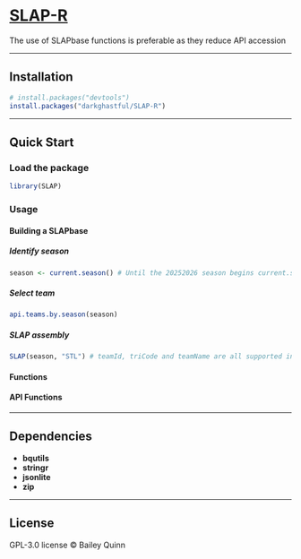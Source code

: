 
# **[SLAP-R](https://github.com/darkghastful/SLAP-R)**

The use of SLAPbase functions is preferable as they reduce API accession

------------------------------------------------------------------------

## **Installation**

<!-- From CRAN (when published) -->
<!-- install.packages("SLAP") -->

``` r
# install.packages("devtools")      
install.packages("darkghastful/SLAP-R")
```

------------------------------------------------------------------------

## **Quick Start**

### **Load the package**

``` r
library(SLAP)
```

### **Usage**

#### **Building a SLAPbase**

##### Identify season

``` r
season <- current.season() # Until the 20252026 season begins current.season() will return 20242025
```

##### Select team

``` r
api.teams.by.season(season)
```

##### SLAP assembly

``` r
SLAP(season, "STL") # teamId, triCode and teamName are all supported inputs
```

#### **Functions**

#### **API Functions**

<!-- Disclaimer about API overuse -->
<!-- --- -->
<!-- ## **Functions** -->
<!-- ### `function()` -->
<!-- Description -->
<!-- - **Arguments**   -->
<!--   - `arg` — Arg description. -->
<!-- - **Returns**   -->
<!--   - returns - Return description. -->
<!-- ### **Example** -->
<!-- #### `function()` -->
<!-- Additional information. -->
<!-- ```{r scale, fig.width=12, fig.asp=90/212, dpi=300, echo=FALSE} -->
<!-- function() -->
<!-- ``` -->

------------------------------------------------------------------------

## **Dependencies**

- **bqutils**
- **stringr**  
- **jsonlite**
- **zip**

------------------------------------------------------------------------

## **License**

GPL-3.0 license © Bailey Quinn

